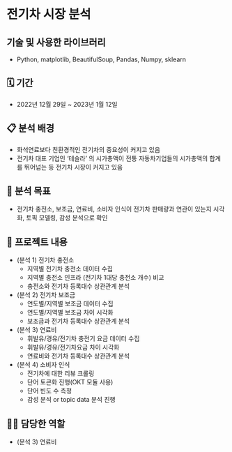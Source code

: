 # 전기차 시장 분석



## 기술 및 사용한 라이브러리

- Python, matplotlib, BeautifulSoup, Pandas, Numpy, sklearn

## 🗓️ 기간

- 2022년 12월 29일 ~ 2023년 1월 12일

## 📋 분석 배경

- 화석연료보다 친환경적인 전기차의 중요성이 커지고 있음
- 전기차 대표 기업인 ‘테슬라’ 의 시가총액이 전통 자동차기업들의 시가총액의 합계를 뛰어넘는 등 전기차 시장이 커지고 있음

## 📝 분석 목표
- 전기차 충전소, 보조금, 연료비, 소비자 인식이 전기차 판매량과 연관이 있는지 시각화, 토픽 모델링, 감성 분석으로 확인


## 📃 프로젝트 내용

- (분석 1) 전기차 충전소
    - 지역별 전기차 충전소 데이터 수집
    - 지역별 충전소 인프라 (전기차 1대당 충전소 개수) 비교
    - 충전소와 전기차 등록대수 상관관계 분석
- (분석 2) 전기차 보조금
    - 연도별/지역별 보조금 데이터 수집
    - 연도별/지역별 보조금 차이 시각화
    - 보조금과 전기차 등록대수 상관관계 분석
- (분석 3) 연료비
    - 휘발유/경유/전기차 충전기 요금 데이터 수집
    - 휘발유/경유/전기차요금 차이 시각화
    - 연료비와 전기차 등록대수 상관관계 분석
- (분석 4) 소비자 인식
    - 전기차에 대한 리뷰 크롤링
    - 단어 토큰화 진행(OKT 모듈 사용)
    - 단어 빈도 수 측정
    - 감성 분석 or topic data 분석 진행

## 💁‍♀️ 담당한 역할

- (분석 3) 연료비
